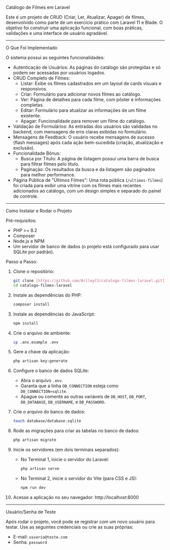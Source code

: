 Catálogo de Filmes em Laravel

Este é um projeto de CRUD (Criar, Ler, Atualizar, Apagar) de filmes, desenvolvido como parte de um exercício prático com Laravel 11 e Blade. O objetivo foi construir uma aplicação funcional, com boas práticas, validações e uma interface de usuário agradável.

---

O Que Foi Implementado

O sistema possui as seguintes funcionalidades:

* Autenticação de Usuários: As páginas do catálogo são protegidas e só podem ser acessadas por usuários logados.
* CRUD Completo de Filmes:
    * Listar: Exibe os filmes cadastrados em um layout de cards visuais e responsivos.
    * Criar: Formulário para adicionar novos filmes ao catálogo.
    * Ver: Página de detalhes para cada filme, com pôster e informações completas.
    * Editar: Formulário para atualizar as informações de um filme existente.
    * Apagar: Funcionalidade para remover um filme do catálogo.
* Validação de Formulários: As entradas dos usuários são validadas no backend, com mensagens de erro claras exibidas no formulário.
* Mensagens de Feedback: O usuário recebe mensagens de sucesso (flash messages) após cada ação bem-sucedida (criação, atualização e exclusão).
* Funcionalidade Bônus:
    * Busca por Título: A página de listagem possui uma barra de busca para filtrar filmes pelo título.
    * Paginação: Os resultados da busca e da listagem são paginados para melhor performance.
* Página Pública de "Últimos Filmes": Uma rota pública (`/ultimos-filmes`) foi criada para exibir uma vitrine com os filmes mais recentes adicionados ao catálogo, com um design simples e separado do painel de controle.

---

Como Instalar e Rodar o Projeto

Pré-requisitos:
* PHP >= 8.2
* Composer
* Node.js e NPM
* Um servidor de banco de dados (o projeto está configurado para usar SQLite por padrão).

Passo a Passo:

1. Clone o repositório:
    ```bash
    git clone [https://github.com/ArlleyCS/catalogo-filmes-laravel.git](https://github.com/ArlleyCS/catalogo-filmes-laravel.git)
    cd catalogo-filmes-laravel
    ```

2. Instale as dependências do PHP:
    ```bash
    composer install
    ```

3. Instale as dependências do JavaScript:
    ```bash
    npm install
    ```

4. Crie o arquivo de ambiente:
    ```bash
    cp .env.example .env
    ```

5. Gere a chave da aplicação:
    ```bash
    php artisan key:generate
    ```

6. Configure o banco de dados SQLite:
    * Abra o arquivo `.env`.
    * Garanta que a linha `DB_CONNECTION` esteja como `DB_CONNECTION=sqlite`.
    * Apague ou comente as outras variáveis de `DB_HOST`, `DB_PORT`, `DB_DATABASE`, `DB_USERNAME`, e `DB_PASSWORD`.

7. Crie o arquivo do banco de dados:
    ```bash
    touch database/database.sqlite
    ```

8. Rode as migrações para criar as tabelas no banco de dados:
    ```bash
    php artisan migrate
    ```

9. Inicie os servidores (em dois terminais separados):
    * No Terminal 1, inicie o servidor do Laravel:
        ```bash
        php artisan serve
        ```
    * No Terminal 2, inicie o servidor do Vite (para CSS e JS):
        ```bash
        npm run dev
        ```

10. Acesse a aplicação no seu navegador: http://localhost:8000

---

Usuário/Senha de Teste

Após rodar o projeto, você pode se registrar com um novo usuário para testar. Use as seguintes credenciais ou crie as suas próprias:

* E-mail: `usuario@teste.com`
* Senha: `password`
